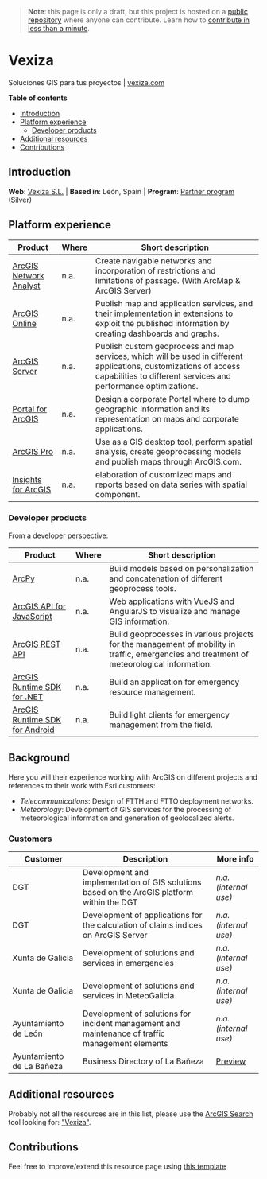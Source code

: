 > **Note**: this page is only a draft, but this project is hosted on a [public repository](https://github.com/hhkaos/awesome-arcgis) where anyone can contribute. Learn how to [contribute in less than a minute](https://github.com/hhkaos/awesome-arcgis/blob/master/CONTRIBUTING.md#contributions).

# Vexiza

Soluciones GIS para tus proyectos | [vexiza.com](https://vexiza.com/)

<!-- START doctoc generated TOC please keep comment here to allow auto update -->
<!-- DON'T EDIT THIS SECTION, INSTEAD RE-RUN doctoc TO UPDATE -->
**Table of contents**

- [Introduction](#introduction)
- [Platform experience](#platform-experience)
  - [Developer products](#developer-products)
- [Additional resources](#additional-resources)
- [Contributions](#contributions)

<!-- END doctoc generated TOC please keep comment here to allow auto update -->

## Introduction

**Web**: [Vexiza S.L.](https://vexiza.com/) | **Based in**: León, Spain | **Program**: [Partner program](../../programs/partner-program/README.md) (Silver)

## Platform experience

|Product|Where|Short description|
|---|---|---|
|[ArcGIS Network Analyst](../../../../arcgis/products/extensions/network-analyst/README.md)|n.a.|Create navigable networks and incorporation of restrictions and limitations of passage. (With ArcMap & ArcGIS Server)
|[ArcGIS Online](../../../../arcgis/products/arcgis-online/README.md)|n.a.|Publish map and application services, and their implementation in extensions to exploit the published information by creating dashboards and graphs.
|[ArcGIS Server](../../../../arcgis/products/arcgis-enterprise/arcgis-server/README.md)|n.a.|Publish custom geoprocess and map services, which will be used in different applications, customizations of access capabilities to different services and performance optimizations.
|[Portal for ArcGIS](../../../../arcgis/products/arcgis-enterprise/portal-for-arcgis/README.md)|n.a.|Design a corporate Portal where to dump geographic information and its representation on maps and corporate applications.
|[ArcGIS Pro](../../../../arcgis/products/arcgis-desktop/arcgis-pro/README.md)|n.a.|Use as a GIS desktop tool, perform spatial analysis, create geoprocessing models and publish maps through ArcGIS.com.
|[Insights for ArcGIS](../../../../arcgis/products/insights-for-arcgis/README.md)|n.a.|elaboration of customized maps and reports based on data series with spatial component.

### Developer products

From a developer perspective:

|Product|Where|Short description|
|---|---|---|
|[ArcPy](../../../../arcgis/developers/profiles/back-end/technologies/python)|n.a.|Build models based on personalization and concatenation of different geoprocess tools.
|[ArcGIS API for JavaScript](../../../../arcgis/developers/profiles/front-end/technologies/dojo/README.md)|n.a.|Web applications with VueJS and AngularJS to visualize and manage GIS information.
|[ArcGIS REST API](../../../open-vision/open-specifications/arcgis-rest-api/README.md)|n.a.|Build geoprocesses in various projects for the management of mobility in traffic, emergencies and treatment of meteorological information.
|[ArcGIS Runtime SDK for .NET](../../../../arcgis/developers/profiles/desktop/technologies/dot-net/README.md)|n.a.|Build an application for emergency resource management.
|[ArcGIS Runtime SDK for Android](../../../../arcgis/developers/profiles/mobile/technologies/android/README.md)|n.a.|Build light clients for emergency management from the field.

## Background

Here you will their experience working with ArcGIS on different projects and references to their work with Esri customers:

* *Telecommunications*: Design of FTTH and FTTO deployment networks.
* *Meteorology*: Development of GIS services for the processing of meteorological information and generation of geolocalized alerts.

### Customers

| Customer|Description|More info|
|---|---|---|
|DGT|Development and implementation of GIS solutions based on the ArcGIS platform within the DGT|*n.a. (internal use)*
|DGT|Development of applications for the calculation of claims indices on ArcGIS Server|*n.a. (internal use)*
|Xunta de Galicia|Development of solutions and services in emergencies|*n.a. (internal use)*
|Xunta de Galicia|Development of solutions and services in MeteoGalicia|*n.a. (internal use)*
|Ayuntamiento de León|Development of solutions for incident management and maintenance of traffic management elements|*n.a. (internal use)*
|Ayuntamiento de La Bañeza|Business Directory of La Bañeza|[Preview](http://empresas.aytobaneza.net/)

## Additional resources

Probably not all the resources are in this list, please use the [ArcGIS Search](https://esri-es.github.io/arcgis-search/) tool looking for: ["Vexiza"](https://esri-es.github.io/arcgis-search/?search="Vexiza"&utm_campaign=awesome-list&utm_source=awesome-list&utm_medium=page).

## Contributions

Feel free to improve/extend this resource page using [this template](../../../../PARTNER_PAGE_TEMPLATE.md)
